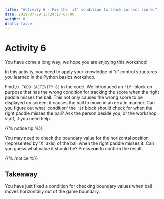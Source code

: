 ```yaml
---
title: "Activity 6 - Fix the 'if' condition to track correct score."
date: 2019-07-29T13:24:17-07:00
weight: 8
draft: false
---
```


# Activity 6
You have come a long way; we hope you are enjoying this workshop!

In this activity, you need to apply your knowledge of 'if' control structures you learned in the Python basics workshop. 

Find `// TODO (ACTIVITY 6)` in the code. We introduced an `'if'` block on purpose that has the wrong condition for tracking the score when the right paddle misses the ball. This not only causes the wrong score to be displayed on screen; it causes the ball to move in an erratic manner. Can you figure out what 'condition' the `'if` block should check for when the right paddle misses the ball? Ask the person beside you, or the workshop staff, if you need help.

{{% notice tip %}}

You may need to check the boundary value for the horizontal position (represented by 'X' axis) of the ball when the right paddle misses it. Can you guess what value it should be? Press **run** to confirm the result.

{{% /notice %}}

## Takeaway 
You have just fixed a condition for checking boundary values when ball moves horizontally out of the game boundary.
